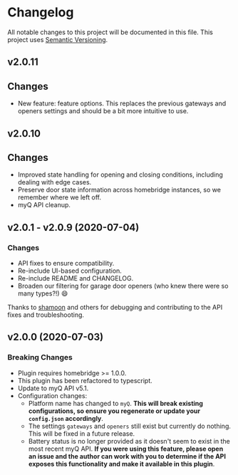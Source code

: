 # Changelog

All notable changes to this project will be documented in this file. This project uses [Semantic Versioning](https://semver.org/).

## v2.0.11
   ## Changes
  
  * New feature: feature options. This replaces the previous gateways and openers settings and should be a bit more intuitive to use.
  
## v2.0.10
  ## Changes

  * Improved state handling for opening and closing conditions, including dealing with edge cases.
  * Preserve door state information across homebridge instances, so we remember where we left off.
  * myQ API cleanup.
  
## v2.0.1 - v2.0.9 (2020-07-04)

  ### Changes

  * API fixes to ensure compatibility.
  * Re-include UI-based configuration.
  * Re-include README and CHANGELOG.
  * Broaden our filtering for garage door openers (who knew there were so many types?!) :smile:

  Thanks to [shamoon](https://github.com/shamoon) and others for debugging and contributing to the API fixes and troubleshooting.


## v2.0.0 (2020-07-03)

  ### Breaking Changes

  * Plugin requires homebridge >= 1.0.0.
  * This plugin has been refactored to typescript.
  * Update to myQ API v5.1.
  * Configuration changes:
	* Platform name has changed to `myQ`. **This will break existing configurations, so ensure you regenerate or update your `config.json` accordingly**.
	* The settings `gateways` and `openers` still exist but currently do nothing. This will be fixed in a future release.
	* Battery status is no longer provided as it doesn't seem to exist in the most recent myQ API. **If you were using this feature, please open an issue and the author can work with you to determine if the API exposes this functionality and make it available in this plugin**.


